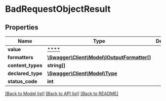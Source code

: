 # BadRequestObjectResult

## Properties
Name | Type | Description | Notes
------------ | ------------- | ------------- | -------------
**value** | [****](.md) |  | [optional] 
**formatters** | [**\Swagger\Client\Model\IOutputFormatter[]**](IOutputFormatter.md) |  | [optional] 
**content_types** | **string[]** |  | [optional] 
**declared_type** | [**\Swagger\Client\Model\Type**](Type.md) |  | [optional] 
**status_code** | **int** |  | [optional] 

[[Back to Model list]](../../README.md#documentation-for-models) [[Back to API list]](../../README.md#documentation-for-api-endpoints) [[Back to README]](../../README.md)

